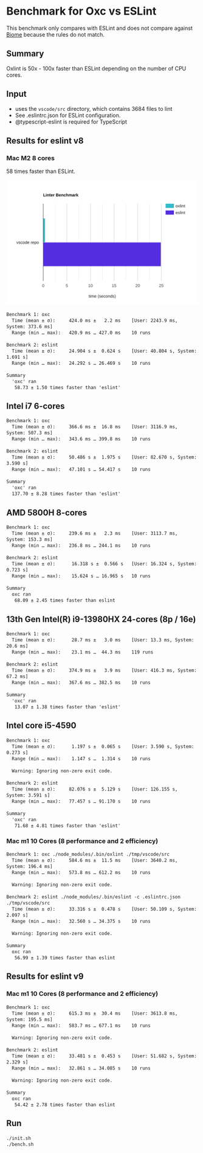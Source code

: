 # Benchmark for Oxc vs ESLint

This benchmark only compares with ESLint and does not compare against [Biome](https://biomejs.dev) because the rules do not match.

## Summary

Oxlint is 50x - 100x faster than ESLint depending on the number of CPU cores.

## Input

* uses the `vscode/src` directory, which contains 3684 files to lint
* See .eslintrc.json for ESLint configuration.
* @typescript-eslint is required for TypeScript

## Results for eslint v8

### Mac M2 8 cores

58 times faster than ESLint.

<img src="./bar-graph.svg">

```
Benchmark 1: oxc
  Time (mean ± σ):     424.0 ms ±   2.2 ms    [User: 2243.9 ms, System: 373.6 ms]
  Range (min … max):   420.9 ms … 427.0 ms    10 runs

Benchmark 2: eslint
  Time (mean ± σ):     24.904 s ±  0.624 s    [User: 40.804 s, System: 1.691 s]
  Range (min … max):   24.292 s … 26.469 s    10 runs

Summary
  'oxc' ran
   58.73 ± 1.50 times faster than 'eslint'
```

## Intel i7 6-cores

```
Benchmark 1: oxc
  Time (mean ± σ):     366.6 ms ±  16.8 ms    [User: 3116.9 ms, System: 507.3 ms]
  Range (min … max):   343.6 ms … 399.8 ms    10 runs

Benchmark 2: eslint
  Time (mean ± σ):     50.486 s ±  1.975 s    [User: 82.670 s, System: 3.590 s]
  Range (min … max):   47.101 s … 54.417 s    10 runs

Summary
  'oxc' ran
  137.70 ± 8.28 times faster than 'eslint'
```

## AMD 5800H 8-cores

```
Benchmark 1: oxc
  Time (mean ± σ):     239.6 ms ±   2.3 ms    [User: 3113.7 ms, System: 153.3 ms]
  Range (min … max):   236.8 ms … 244.1 ms    10 runs

Benchmark 2: eslint
  Time (mean ± σ):      16.318 s ±  0.566 s   [User: 16.324 s, System: 0.723 s]
  Range (min … max):    15.624 s … 16.965 s   10 runs

Summary
  oxc ran
   68.09 ± 2.45 times faster than eslint
```

## 13th Gen Intel(R) i9-13980HX 24-cores (8p / 16e)
```
Benchmark 1: oxc
  Time (mean ± σ):      28.7 ms ±   3.0 ms    [User: 13.3 ms, System: 20.6 ms]
  Range (min … max):    23.1 ms …  44.3 ms    119 runs

Benchmark 2: eslint
  Time (mean ± σ):     374.9 ms ±   3.9 ms    [User: 416.3 ms, System: 67.2 ms]
  Range (min … max):   367.6 ms … 382.5 ms    10 runs

Summary
  'oxc' ran
   13.07 ± 1.38 times faster than 'eslint'
```

## Intel core i5-4590

```
Benchmark 1: oxc
  Time (mean ± σ):      1.197 s ±  0.065 s    [User: 3.590 s, System: 0.273 s]
  Range (min … max):    1.147 s …  1.314 s    10 runs

  Warning: Ignoring non-zero exit code.

Benchmark 2: eslint
  Time (mean ± σ):     82.076 s ±  5.129 s    [User: 126.155 s, System: 3.591 s]
  Range (min … max):   77.457 s … 91.170 s    10 runs

Summary
  'oxc' ran
   71.68 ± 4.81 times faster than 'eslint'
```

### Mac m1 10 Cores (8 performance and 2 efficiency)

```
Benchmark 1: oxc ./node_modules/.bin/oxlint ./tmp/vscode/src
  Time (mean ± σ):     584.6 ms ±  11.5 ms    [User: 3640.2 ms, System: 196.4 ms]
  Range (min … max):   573.8 ms … 612.2 ms    10 runs
 
  Warning: Ignoring non-zero exit code.
 
Benchmark 2: eslint ./node_modules/.bin/eslint -c .eslintrc.json ./tmp/vscode/src
  Time (mean ± σ):     33.316 s ±  0.478 s    [User: 50.109 s, System: 2.097 s]
  Range (min … max):   32.560 s … 34.375 s    10 runs
 
  Warning: Ignoring non-zero exit code.
 
Summary
  oxc ran
   56.99 ± 1.39 times faster than eslint
```

## Results for eslint v9

### Mac m1 10 Cores (8 performance and 2 efficiency)

```
Benchmark 1: oxc
  Time (mean ± σ):     615.3 ms ±  30.4 ms    [User: 3613.8 ms, System: 195.5 ms]
  Range (min … max):   583.7 ms … 677.1 ms    10 runs
 
  Warning: Ignoring non-zero exit code.
 
Benchmark 2: eslint
  Time (mean ± σ):     33.481 s ±  0.453 s    [User: 51.682 s, System: 2.329 s]
  Range (min … max):   32.861 s … 34.085 s    10 runs
 
  Warning: Ignoring non-zero exit code.
 
Summary
  oxc ran
   54.42 ± 2.78 times faster than eslint
```

## Run

```bash
./init.sh
./bench.sh
```
